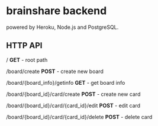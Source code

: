 # brainshare backend

powered by Heroku, Node.js and PostgreSQL.

## HTTP API
/ **GET** - root path

/board/create **POST** - create new board

/board/{board_info}/getinfo **GET** - get board info

/board/{board_id}/card/create **POST** - create new card

/board/{board_id}/card/{card_id}/edit **POST** - edit card

/board/{board_id}/card/{card_id}/delete **POST** - delete card


